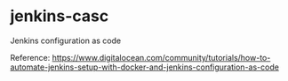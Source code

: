 # jenkins-casc
Jenkins configuration as code

Reference:
https://www.digitalocean.com/community/tutorials/how-to-automate-jenkins-setup-with-docker-and-jenkins-configuration-as-code
